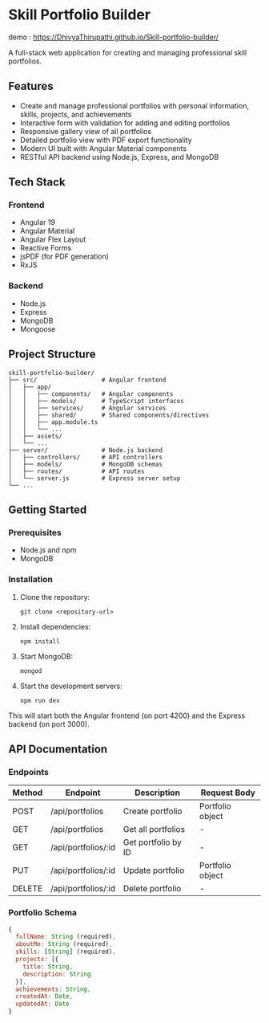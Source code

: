 # Skill Portfolio Builder

demo : https://DhivyaThirupathi.github.io/Skill-portfolio-builder/


A full-stack web application for creating and managing professional skill portfolios.

## Features

- Create and manage professional portfolios with personal information, skills, projects, and achievements
- Interactive form with validation for adding and editing portfolios
- Responsive gallery view of all portfolios
- Detailed portfolio view with PDF export functionality
- Modern UI built with Angular Material components
- RESTful API backend using Node.js, Express, and MongoDB

## Tech Stack

### Frontend
- Angular 19
- Angular Material
- Angular Flex Layout
- Reactive Forms
- jsPDF (for PDF generation)
- RxJS

### Backend
- Node.js
- Express
- MongoDB
- Mongoose

## Project Structure

```
skill-portfolio-builder/
├── src/                  # Angular frontend
│   ├── app/
│   │   ├── components/   # Angular components
│   │   ├── models/       # TypeScript interfaces
│   │   ├── services/     # Angular services
│   │   ├── shared/       # Shared components/directives
│   │   ├── app.module.ts
│   │   └── ...
│   ├── assets/
│   └── ...
├── server/               # Node.js backend
│   ├── controllers/      # API controllers
│   ├── models/           # MongoDB schemas
│   ├── routes/           # API routes
│   └── server.js         # Express server setup
└── ...
```

## Getting Started

### Prerequisites

- Node.js and npm
- MongoDB

### Installation

1. Clone the repository:
   ```
   git clone <repository-url>
   ```

2. Install dependencies:
   ```
   npm install
   ```

3. Start MongoDB:
   ```
   mongod
   ```

4. Start the development servers:
   ```
   npm run dev
   ```

This will start both the Angular frontend (on port 4200) and the Express backend (on port 3000).

## API Documentation

### Endpoints

| Method | Endpoint               | Description            | Request Body                        |
|--------|------------------------|------------------------|-------------------------------------|
| POST   | /api/portfolios        | Create portfolio       | Portfolio object                    |
| GET    | /api/portfolios        | Get all portfolios     | -                                   |
| GET    | /api/portfolios/:id    | Get portfolio by ID    | -                                   |
| PUT    | /api/portfolios/:id    | Update portfolio       | Portfolio object                    |
| DELETE | /api/portfolios/:id    | Delete portfolio       | -                                   |

### Portfolio Schema

```javascript
{
  fullName: String (required),
  aboutMe: String (required),
  skills: [String] (required),
  projects: [{
    title: String,
    description: String
  }],
  achievements: String,
  createdAt: Date,
  updatedAt: Date
}
```


